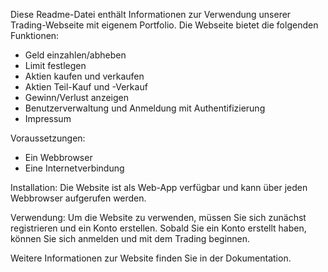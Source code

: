 Diese Readme-Datei enthält Informationen zur Verwendung unserer Trading-Webseite mit eigenem Portfolio. Die Webseite bietet die folgenden Funktionen:

- Geld einzahlen/abheben
- Limit festlegen
- Aktien kaufen und verkaufen
- Aktien Teil-Kauf und -Verkauf
- Gewinn/Verlust anzeigen
- Benutzerverwaltung und Anmeldung mit Authentifizierung
- Impressum


Voraussetzungen:
- Ein Webbrowser
- Eine Internetverbindung

Installation:
Die Website ist als Web-App verfügbar und kann über jeden Webbrowser aufgerufen werden.

Verwendung:
Um die Website zu verwenden, müssen Sie sich zunächst registrieren und ein Konto erstellen. Sobald Sie ein Konto erstellt haben, können Sie sich anmelden und mit dem Trading beginnen.



Weitere Informationen zur Website finden Sie in der Dokumentation.
